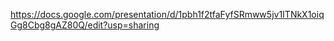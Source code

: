 https://docs.google.com/presentation/d/1pbh1f2tfaFyfSRmww5jv1ITNkX1oiqGg8Cbg8gAZ80Q/edit?usp=sharing
